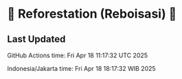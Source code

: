 
# 🌳 Reforestation (Reboisasi) 🌲

## Last Updated

GitHub Actions time: Fri Apr 18 11:17:32 UTC 2025

Indonesia/Jakarta time: Fri Apr 18 18:17:32 WIB 2025
